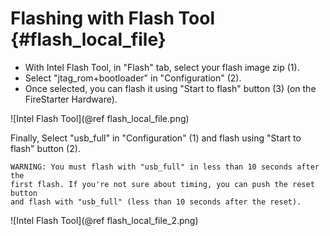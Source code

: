 Flashing with Flash Tool {#flash_local_file}
==============================

- With Intel Flash Tool, in "Flash" tab, select your flash image zip (1).
- Select "jtag_rom+bootloader" in "Configuration" (2).
- Once selected, you can flash it using "Start to flash" button (3) (on the
FireStarter Hardware).

![Intel Flash Tool](@ref flash_local_file.png)

Finally, Select "usb_full" in "Configuration" (1) and flash using "Start to
flash" button (2).

    WARNING: You must flash with "usb_full" in less than 10 seconds after the
    first flash. If you're not sure about timing, you can push the reset button
    and flash with "usb_full" (less than 10 seconds after the reset).

![Intel Flash Tool](@ref flash_local_file_2.png)
